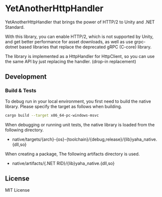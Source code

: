 # YetAnotherHttpHandler
YetAnotherHttpHandler that brings the power of HTTP/2 to Unity and .NET Standard.

With this library, you can enable HTTP/2, which is not supported by Unity, and get better performance for asset downloads, as well as use grpc-dotnet based libraries that replace the deprecated gRPC (C-core) library.

The library is implemented as a HttpHandler for HttpClient, so you can use the same API by just replacing the handler. (drop-in replacement)

## Development
### Build & Tests

To debug run in your local environment, you first need to build the native library. Please specify the target as follows when building.

```bash
cargo build --target x86_64-pc-windows-msvc
```

When debugging or running unit tests, the native library is loaded from the following directory.

- native/targets/{arch}-{os}-{toolchain}/{debug,release}/{lib}yaha_native.{dll,so}

When creating a package, The following artifacts directory is used.

- native/artifacts/{.NET RID}/{lib}yaha_native.{dll,so}


## License
MIT License
